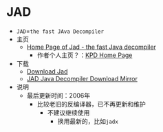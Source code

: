 # JAD

* `JAD`=`the fast JAva Decompiler`
* 主页
  * [Home Page of Jad - the fast Java decompiler](http://www.kpdus.com/jad.html)
    * 作者个人主页？：[KPD Home Page](http://www.kpdus.com)
* 下载
  * [Download Jad](http://www.kpdus.com/jad.html#download)
  * [JAD Java Decompiler Download Mirror](https://varaneckas.com/jad/)
* 说明
  * 最后更新时间：2006年
    * 比较老旧的反编译器，已不再更新和维护
      * 不建议继续使用
        * 换用最新的，比如`jadx`
